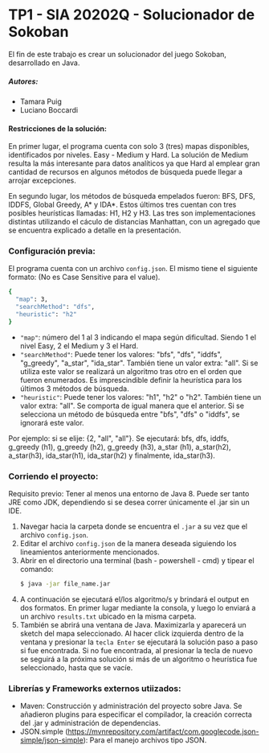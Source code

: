 # TP1 - SIA 20202Q - Solucionador de Sokoban

El fin de este trabajo es crear un solucionador del juego Sokoban, desarrollado en Java.

##### Autores:

* Tamara Puig
* Luciano Boccardi

#### Restricciones de la solución:
En primer lugar, el programa cuenta con solo 3 (tres) mapas disponibles, identificados por niveles. Easy - Medium y Hard. La solución de Medium resulta la más interesante para datos analíticos ya que Hard al emplear gran cantidad de recursos en algunos métodos de búsqueda puede llegar a arrojar excepciones.

En segundo lugar, los métodos de búsqueda empelados fueron: BFS, DFS, IDDFS, Global Greedy, A* y IDA*. Estos últimos tres cuentan con tres posibles heurísticas llamadas: H1, H2 y H3. Las tres son implementaciones distintas utilizando el cáculo de distancias Manhattan, con un agregado que se encuentra explicado a detalle en la presentación.

### Configuración previa:

El programa cuenta con un archivo ``` config.json ```. El mismo tiene el siguiente formato: (No es Case Sensitive para el value).
```sh
{
  "map": 3,
  "searchMethod": "dfs",
  "heuristic": "h2"
}
```
* ``` "map" ```: número del 1 al 3 indicando el mapa según dificultad. Siendo 1 el nivel Easy, 2 el Medium y 3 el Hard.
* ``` "searchMethod" ```: Puede tener los valores: "bfs", "dfs", "iddfs", "g_greedy", "a_star", "ida_star". También tiene un valor extra: "all". Si se utiliza este valor se realizará un algoritmo tras otro en el orden que fueron enumerados. Es imprescindible definir la heurística para los últimos 3 métodos de búsqueda.
* ``` "heuristic" ```: Puede tener los valores: "h1", "h2" o "h2". También tiene un valor extra: "all". Se comporta de igual manera que el anterior. Si se selecciona un método de búsqueda entre "bfs", "dfs" o "iddfs", se ignorará este valor.

Por ejemplo: si se elije: {2, "all", "all"}. Se ejecutará: bfs, dfs, iddfs, g_greedy (h1), g_greedy (h2), g_greedy (h3), a_star (h1), a_star(h2), a_star(h3), ida_star(h1), ida_star(h2) y finalmente, ida_star(h3).   

### Corriendo el proyecto:

Requisito previo: Tener al menos una entorno de Java 8. Puede ser tanto JRE como JDK, dependiendo si se desea correr únicamente el .jar sin un IDE.
1) Navegar hacia la carpeta donde se encuentra el ```.jar``` a su vez que el archivo ```config.json```.
2) Editar el archivo ```config.json``` de la manera deseada siguiendo los lineamientos anteriormente mencionados.
3) Abrir en el directorio una terminal (bash - powershell - cmd) y tipear el comando:
    ```sh
    $ java -jar file_name.jar
    ```
4) A continuación se ejecutará el/los algoritmo/s y brindará el output en dos formatos. En primer lugar mediante la consola, y luego lo enviará a un archivo ```results.txt``` ubicado en la misma carpeta.
5) También se abrirá una ventana de Java. Maximizarla y aparecerá un sketch del mapa seleccionado. Al hacer click izquierda dentro de la ventana y presionar la ```tecla Enter``` se ejecutará la solución paso a paso si fue encontrada. Si no fue encontrada, al presionar la tecla de nuevo se seguirá a la próxima solución si más de un algoritmo o heurística fue seleccionado, hasta que se vacíe.

### Librerías y Frameworks externos utiizados:

* Maven: Construcción y administración del proyecto sobre Java. Se añadieron plugins para especificar el compilador, la creación correcta del .jar y administración de dependencias.
* JSON.simple (https://mvnrepository.com/artifact/com.googlecode.json-simple/json-simple): Para el manejo archivos tipo JSON.

